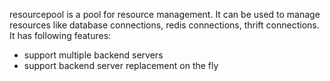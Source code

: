 resourcepool is a pool for resource management. It can be used to manage resources like database connections, redis connections, thrift connections. It has following features:

- support multiple backend servers
- support backend server replacement on the fly

